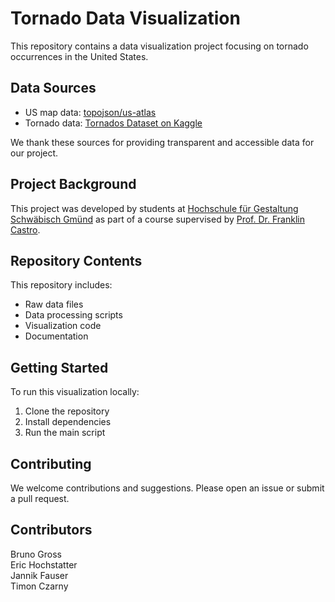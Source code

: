# Tornado Data Visualization

This repository contains a data visualization project focusing on tornado occurrences in the United States.

## Data Sources

- US map data: [topojson/us-atlas](https://github.com/topojson/us-atlas)
- Tornado data: [Tornados Dataset on Kaggle](https://www.kaggle.com/datasets/sujaykapadnis/tornados)

We thank these sources for providing transparent and accessible data for our project.

## Project Background

This project was developed by students at [Hochschule für Gestaltung Schwäbisch Gmünd](https://www.hfg-gmuend.de/) as part of a course supervised by [Prof. Dr. Franklin Castro](https://skizata.xyz/).

## Repository Contents

This repository includes:

- Raw data files
- Data processing scripts
- Visualization code
- Documentation

## Getting Started

To run this visualization locally:

1. Clone the repository
2. Install dependencies
3. Run the main script

## Contributing

We welcome contributions and suggestions. Please open an issue or submit a pull request.

## Contributors

Bruno Gross\
Eric Hochstatter\
Jannik Fauser\
Timon Czarny

